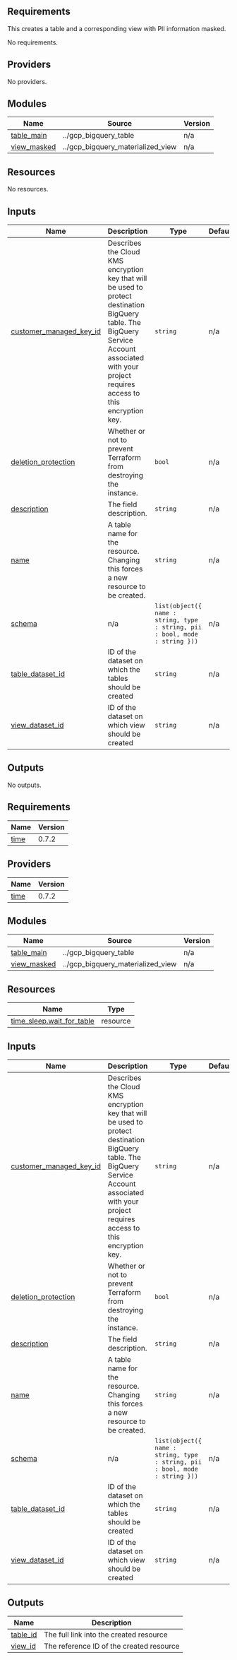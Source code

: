 ## Requirements
This creates a table and a corresponding view with PII information masked.

No requirements.

## Providers

No providers.

## Modules

| Name | Source | Version |
|------|--------|---------|
| <a name="module_table_main"></a> [table\_main](#module\_table\_main) | ../gcp_bigquery_table | n/a |
| <a name="module_view_masked"></a> [view\_masked](#module\_view\_masked) | ../gcp_bigquery_materialized_view | n/a |

## Resources

No resources.

## Inputs

| Name | Description | Type | Default | Required |
|------|-------------|------|---------|:--------:|
| <a name="input_customer_managed_key_id"></a> [customer\_managed\_key\_id](#input\_customer\_managed\_key\_id) | Describes the Cloud KMS encryption key that will be used to protect destination BigQuery table. The BigQuery Service Account associated with your project requires access to this encryption key. | `string` | n/a | yes |
| <a name="input_deletion_protection"></a> [deletion\_protection](#input\_deletion\_protection) | Whether or not to prevent Terraform from destroying the instance. | `bool` | n/a | yes |
| <a name="input_description"></a> [description](#input\_description) | The field description. | `string` | n/a | yes |
| <a name="input_name"></a> [name](#input\_name) | A table name for the resource. Changing this forces a new resource to be created. | `string` | n/a | yes |
| <a name="input_schema"></a> [schema](#input\_schema) | n/a | `list(object({ name : string, type : string, pii : bool, mode : string }))` | n/a | yes |
| <a name="input_table_dataset_id"></a> [table\_dataset\_id](#input\_table\_dataset\_id) | ID of the dataset on which the tables should be created | `string` | n/a | yes |
| <a name="input_view_dataset_id"></a> [view\_dataset\_id](#input\_view\_dataset\_id) | ID of the dataset on which view should be created | `string` | n/a | yes |

## Outputs

No outputs.

<!-- BEGIN_TF_DOCS -->
## Requirements

| Name | Version |
|------|---------|
| <a name="requirement_time"></a> [time](#requirement\_time) | 0.7.2 |

## Providers

| Name | Version |
|------|---------|
| <a name="provider_time"></a> [time](#provider\_time) | 0.7.2 |

## Modules

| Name | Source | Version |
|------|--------|---------|
| <a name="module_table_main"></a> [table\_main](#module\_table\_main) | ../gcp_bigquery_table | n/a |
| <a name="module_view_masked"></a> [view\_masked](#module\_view\_masked) | ../gcp_bigquery_materialized_view | n/a |

## Resources

| Name | Type |
|------|------|
| [time_sleep.wait_for_table](https://registry.terraform.io/providers/hashicorp/time/0.7.2/docs/resources/sleep) | resource |

## Inputs

| Name | Description | Type | Default | Required |
|------|-------------|------|---------|:--------:|
| <a name="input_customer_managed_key_id"></a> [customer\_managed\_key\_id](#input\_customer\_managed\_key\_id) | Describes the Cloud KMS encryption key that will be used to protect destination BigQuery table. The BigQuery Service Account associated with your project requires access to this encryption key. | `string` | n/a | yes |
| <a name="input_deletion_protection"></a> [deletion\_protection](#input\_deletion\_protection) | Whether or not to prevent Terraform from destroying the instance. | `bool` | n/a | yes |
| <a name="input_description"></a> [description](#input\_description) | The field description. | `string` | n/a | yes |
| <a name="input_name"></a> [name](#input\_name) | A table name for the resource. Changing this forces a new resource to be created. | `string` | n/a | yes |
| <a name="input_schema"></a> [schema](#input\_schema) | n/a | `list(object({ name : string, type : string, pii : bool, mode : string }))` | n/a | yes |
| <a name="input_table_dataset_id"></a> [table\_dataset\_id](#input\_table\_dataset\_id) | ID of the dataset on which the tables should be created | `string` | n/a | yes |
| <a name="input_view_dataset_id"></a> [view\_dataset\_id](#input\_view\_dataset\_id) | ID of the dataset on which view should be created | `string` | n/a | yes |

## Outputs

| Name | Description |
|------|-------------|
| <a name="output_table_id"></a> [table\_id](#output\_table\_id) | The full link into the created resource |
| <a name="output_view_id"></a> [view\_id](#output\_view\_id) | The reference ID of the created resource |
<!-- END_TF_DOCS -->
